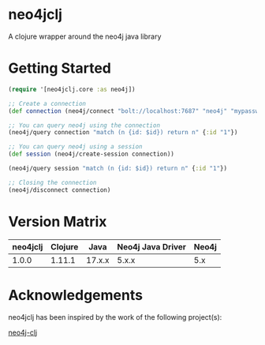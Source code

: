 # neo4jclj
A clojure wrapper around the neo4j java library

# Getting Started
~~~clojure
(require '[neo4jclj.core :as neo4j])

;; Create a connection
(def connection (neo4j/connect "bolt://localhost:7687" "neo4j" "mypassword"))

;; You can query neo4j using the connection
(neo4j/query connection "match (n {id: $id}) return n" {:id "1"})

;; You can query neo4j using a session
(def session (neo4j/create-session connection))

(neo4j/query session "match (n {id: $id}) return n" {:id "1"})

;; Closing the connection
(neo4j/disconnect connection)
~~~

# Version Matrix
| neo4jclj | Clojure | Java   | Neo4j Java Driver | Neo4j |
|----------|---------|--------|-------------------|-------|
| 1.0.0    | 1.11.1  | 17.x.x | 5.x.x             | 5.x   |

# Acknowledgements
neo4jclj has been inspired by the work of the following project(s):

[neo4j-clj](https://github.com/gorillalabs/neo4j-clj)

